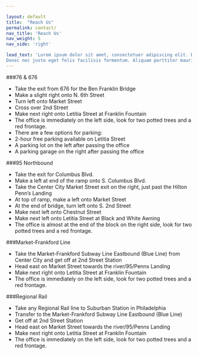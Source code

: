 ```yaml
---

layout: default
title:  "Reach Us"
permalink: contact/
nav_title: 'Reach Us'
nav_weight: 5
nav_side: 'right'

lead_text: 'Lorem ipsum dolor sit amet, consectetuer adipiscing elit. Donec odio. Quisque volutpat mattis eros. Nullam malesuada erat ut turpis. Suspendisse urna nibh, viverra non, semper suscipit, posuere a, pede.
Donec nec justo eget felis facilisis fermentum. Aliquam porttitor mauris sit amet orci. Aenean dignissim pellentesque felis.'
---
```


###76 & 676

- Take the exit from 676 for the Ben Franklin Bridge
- Make a slight right onto N. 6th Street
- Turn left onto Market Street
- Cross over 2nd Street
- Make next right onto Letitia Street at Franklin Fountain
- The office is immediately on the left side, look for two potted trees and a red frontage.
- There are a few options for parking:
- 2-hour free parking available on Letitia Street
- A parking lot on the left after passing the office
- A parking garage on the right after passing the office

###95 Northbound

- Take the exit for Columbus Blvd.
- Make a left at end of the ramp onto S. Columbus Blvd.
- Take the Center City Market Street exit on the right, just past the Hilton Penn’s Landing
- At top of ramp, make a left onto Market Street
- At the end of bridge, turn left onto S. 2nd Street
- Make next left onto Chestnut Street
- Make next left onto Letitia Street at Black and White Awning
- The office is almost at the end of the block on the right side, look for two potted trees and a red frontage.

###Market-Frankford Line

- Take the Market-Frankford Subway Line Eastbound (Blue Line) from Center City and get off at 2nd Street Station
- Head east on Market Street towards the river/95/Penns Landing
- Make next right onto Letitia Street at Franklin Fountain
- The office is immediately on the left side, look for two potted trees and a red frontage.

###Regional Rail

- Take any Regional Rail line to Suburban Station in Philadelphia
- Transfer to the Market-Frankford Subway Line Eastbound (Blue Line)
- Get off at 2nd Street Station
- Head east on Market Street towards the river/95/Penns Landing
- Make next right onto Letitia Street at Franklin Fountain
- The office is immediately on the left side, look for two potted trees and a red frontage.